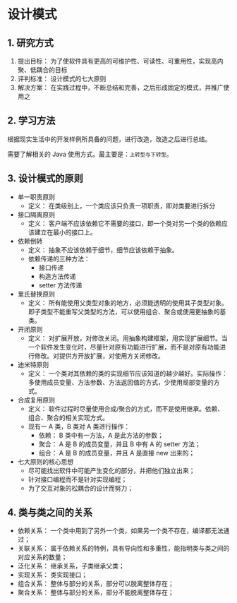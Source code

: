 # 设计模式

## 1. 研究方式

1. 提出目标： 为了使软件具有更高的可维护性、可读性、可重用性，实现高内聚、低耦合的目标
2. 评判标准： 设计模式的七大原则
3. 解决方案： 在实践过程中，不断总结和完善，之后形成固定的模式，并推广使用之

## 2. 学习方法

根据现实生活中的开发样例所具备的问题，进行改造，改造之后进行总结。

需要了解相关的 Java 使用方式。最主要是：`上转型与下转型`。

## 3. 设计模式的原则

- 单一职责原则
  - 定义： 在类级别上，一个类应该只负责一项职责，即对类要进行拆分
- 接口隔离原则
  - 定义： 客户端不应该依赖它不需要的接口，即一个类对另一个类的依赖应该建立在最小的接口上。
- 依赖倒转
  - 定义： 抽象不应该依赖于细节，细节应该依赖于抽象。
  - 依赖传递的三种方法：
    - 接口传递
    - 构造方法传递
    - setter 方法传递
- 里氏替换原则
  - 定义： 所有能使用父类型对象的地方，必须能透明的使用其子类型对象。即子类型不能重写父类型的方法，可以使用组合、聚合或使用更抽象的基类。
- 开闭原则
  - 定义： 对扩展开放，对修改关闭。用抽象构建框架，用实现扩展细节。当一个软件发生变化时，尽量针对原有功能进行扩展，而不是对原有功能进行修改。对提供方开放扩展，对使用方关闭修改。
- 迪米特原则
  - 定义： 一个类对其依赖的类的实现细节应该知道的越少越好。实际操作： 多使用成员变量、方法参数、方法返回值的方式，少使用局部变量的方式。
- 合成复用原则
  - 定义： 软件过程时尽量使用合成/聚合的方式，而不是使用继承。依赖、组合、聚合的相关实现方式。
  - 现有一 A 类，B 类对 A 类进行操作：
    - 依赖： B 类中有一方法，A 是此方法的参数；
    - 聚合： A 是 B 的成员变量，并且 B 中有 A 的 setter 方法；
    - 组合： A 是 B 的成员变量，并且 A 是直接 new 出来的；
- 七大原则的核心思想
  - 尽可能找出软件中可能产生变化的部分，并把他们独立出来；
  - 针对接口编程而不是针对实现编程；
  - 为了交互对象的松耦合的设计而努力；

## 4. 类与类之间的关系

- 依赖关系： 一个类中用到了另外一个类，如果另一个类不存在，编译都无法通过；
- 关联关系： 属于依赖关系的特例，具有导向性和多重性，能指明类与类之间的对应关系的数量；
- 泛化关系： 继承关系，子类继承父类；
- 实现关系： 类实现接口；
- 组合关系： 整体与部分的关系，部分可以脱离整体存在；
- 聚合关系： 整体与部分的关系，部分不能脱离整体存在；
